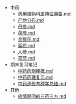 <!-- docs/_sidebar.md -->

* 中药
  *   [药用植物科属特征简要.md](中药\药用植物科属特征简要.md) 
  * [产地分布.md](中药\产地分布.md) 
  * [丹参.md](中药\丹参.md) 
  * [茯苓.md](中药\茯苓.md) 
  * [金银花.md](中药\金银花.md) 
  * [菊花.md](中药\菊花.md) 
  * [人参.md](中药\人参.md) 
  * [菘蓝.md](中药\菘蓝.md) 
* 期末复习笔记
   *    [中药药剂梗概.md](中药\中药药剂梗概.md) 
   *    [中药药理复习.md](中药\中药药理复习.md) 
   *    [中药遗传育种学总结.md](中药\中药遗传育种学总结.md) 
* 其他
  * [疫情期间的三药三方.md](其他\疫情期间的三药三方.md) 
